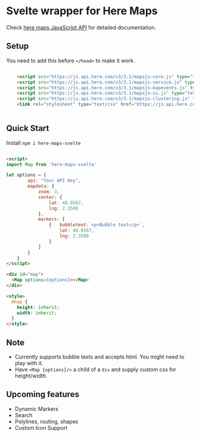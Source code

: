 # Svelte wrapper for Here Maps

Check [here maps JavaScript API](https://developer.here.com/develop/javascript-api) for detailed documentation.



## Setup

You need to add this before `</head>` to make it work.

```html

	<script src="https://js.api.here.com/v3/3.1/mapsjs-core.js" type="text/javascript" charset="utf-8"></script>
	<script src="https://js.api.here.com/v3/3.1/mapsjs-service.js" type="text/javascript" charset="utf-8"></script>
	<script src="https://js.api.here.com/v3/3.1/mapsjs-mapevents.js" type="text/javascript" charset="utf-8"></script>
	<script src="https://js.api.here.com/v3/3.1/mapsjs-ui.js" type="text/javascript" charset="utf-8"></script>
	<script src="https://js.api.here.com/v3/3.1/mapsjs-clustering.js" type="text/javascript" charset="utf-8"></script>
	<link rel="stylesheet" type="text/css" href="https://js.api.here.com/v3/3.1/mapsjs-ui.css" />
    
```

## Quick Start

Install `npm i here-maps-svelte`

```html

<script>
import Map from 'here-maps-svelte'

let options = {
		api: "Your API Key",
		mapdata: {
			zoom: 3,
			center: {
       			lat: 48.8567,
				lng: 2.3508
			},
			markers: [
				{	bubbletext:`<p>Bubble text</p>`,
					lat: 48.8567,
					lng: 2.3508
				} 
			]
		}
	}
</script>

<div id="map">
  <Map options={options}></Map>
</div>

<style>
  #map {
    height: inherit;
    width: inherit;
  }
</style>

```


## Note

* Currently supports bubble texts and accepts html. You might need to play with it.
* Have `<Map {options}/>` a child of a `div` and supply custom css for height/width.


## Upcoming features

* Dynamic Markers
* Search
* Polylines, routing, shapes
* Custom Icon Support